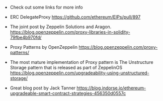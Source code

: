 * Check out some links for more info

- ERC DelegateProxy
https://github.com/ethereum/EIPs/pull/897

- The joint post by Zeppelin Solutions and Aragon.
https://blog.openzeppelin.com/proxy-libraries-in-solidity-79fbe4b970fd/

- Proxy Patterns by OpenZeppelin
https://blog.openzeppelin.com/proxy-patterns/

- The most mature implementation of Proxy pattern is The Unstructure Storage pattern that is released as part of ZeppelinOS 
https://blog.openzeppelin.com/upgradeability-using-unstructured-storage/

- Great blog post by Jack Tanner
https://blog.indorse.io/ethereum-upgradeable-smart-contract-strategies-456350d0557c